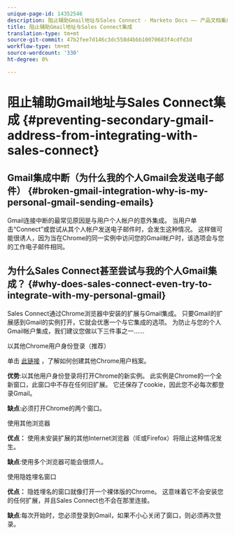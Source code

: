 ```yaml
---
unique-page-id: 14352546
description: 阻止辅助Gmail地址与Sales Connect - Marketo Docs —— 产品文档集成
title: 阻止辅助Gmail地址与Sales Connect集成
translation-type: tm+mt
source-git-commit: 47b2fee7d146c3dc558d4bbb10070683f4cdfd3d
workflow-type: tm+mt
source-wordcount: '330'
ht-degree: 0%

---
```



# 阻止辅助Gmail地址与Sales Connect集成 {#preventing-secondary-gmail-address-from-integrating-with-sales-connect}

## Gmail集成中断（为什么我的个人Gmail会发送电子邮件） {#broken-gmail-integration-why-is-my-personal-gmail-sending-emails}

Gmail连接中断的最常见原因是与用户个人帐户的意外集成。 当用户单击“Connect”或尝试从其个人帐户发送电子邮件时，会发生这种情况。 这样做可能很诱人，因为当在Chrome的同一实例中访问您的Gmail帐户时，该选项会与您的工作电子邮件相同。

## 为什么Sales Connect甚至尝试与我的个人Gmail集成？ {#why-does-sales-connect-even-try-to-integrate-with-my-personal-gmail}

Sales Connect通过Chrome浏览器中安装的扩展与Gmail集成。 只要Gmail的扩展感到Gmail的实例打开，它就会优惠一个与它集成的选项。 为防止与您的个人Gmail帐户集成，我们建议您做以下三件事之一……

以其他Chrome用户身份登录（推荐）

单击 [此链接](http://support.google.com/chrome/answer/2364824?hl=en) ，了解如何创建其他Chrome用户档案。

**优势**:以其他用户身份登录将打开Chrome的新实例。 此实例是Chrome的一个全新窗口，此窗口中不存在任何旧扩展。 它还保存了cookie，因此您不必每次都登录Gmail。

**缺点**:必须打开Chrome的两个窗口。

使用其他浏览器

**优点：** 使用未安装扩展的其他Internet浏览器（IE或Firefox）将阻止这种情况发生。

**缺点**:使用多个浏览器可能会很烦人。

使用隐姓埋名窗口

**优点：** 隐姓埋名的窗口就像打开一个裸体版的Chrome。 这意味着它不会安装您的任何扩展，并且Sales Connect也不会在那里连接。

**缺点**:每次开始时，您必须登录到Gmail，如果不小心关闭了窗口，则必须再次登录。
